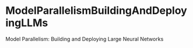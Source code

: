 # ModelParallelismBuildingAndDeployingLLMs
Model Parallelism: Building and Deploying Large Neural Networks
